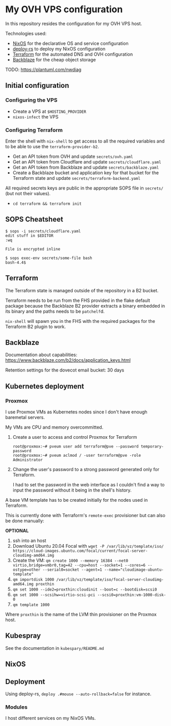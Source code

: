 # My OVH VPS configuration

In this repository resides the configuration for my OVH VPS host.

Technologies used:

- [NixOS](https://nixos.org) for the declarative OS and service configuration
- [deploy-rs](https://github.com/serokel/deploy-rs) to deploy my NixOS configuration
- [Terraform](https://terraform.io) for the automated DNS and OVH configuration
- [Backblaze](https://www.backblaze.com) for the cheap object storage


TODO: https://plantuml.com/nwdiag


## Initial configuration

### Configuring the VPS

- Create a VPS at `$HOSTING_PROVIDER`
- `nixos-infect` the VPS

### Configuring Terraform

Enter the shell with `nix-shell` to get access to all the required variables
and to be able to use the `terraform-provider-b2`.

- Get an API token from OVH and update `secrets/ovh.yaml`
- Get an API token from Cloudflare and update `secrets/cloudflare.yaml`
- Get an API token from Backblaze and update `secrets/backblaze.yaml`
- Create a Backblaze bucket and application key for that bucket for the
  Terraform state and update `secrets/terraform-backend.yaml`

All required secrets keys are public in the appropriate SOPS file in `secrets/`
(but not their values).

- `cd terraform && terraform init`

## SOPS Cheatsheet

``` console
$ sops -i secrets/cloudflare.yaml
edit stuff in $EDITOR
:wq

File is encrypted inline
```

``` console
$ sops exec-env secrets/some-file bash
bash-4.4$
```

## Terraform

The Terraform state is managed outside of the repository in a B2 bucket.

Terraform needs to be run from the FHS provided in the flake default package
because the Backblaze B2 provider extracts a binary embedded in its binary
and the paths needs to be `patchelf`d.

`nix-shell` will spawn you in the FHS with the required packages for the
Terraform B2 plugin to work.

## Backblaze

Documentation about capabilities:
<https://www.backblaze.com/b2/docs/application_keys.html>

Retention settings for the dovecot email bucket: 30 days

## Kubernetes deployment

### Proxmox

I use Proxmox VMs as Kubernetes nodes since I don't have enough baremetal servers.

My VMs are CPU and memory overcommitted.

1. Create a user to access and control Proxmox for Terraform

    ``` console
    root@proxmox:~# pveum user add terraform@pve --password temporary-password
    root@proxmox:~# pveum aclmod / -user terraform@pve -role Administrator
    ```

2. Change the user's password to a strong password generated only for Terraform.

   I had to set the password in the web interface as I couldn't find a way to
   input the password without it being in the shell's history.

A base VM template has to be created initially for the nodes used in Terraform.

This is currently done with Terraform's `remote-exec` provisioner but can also be done
manually:

**OPTIONAL**

1. ssh into an host
2. Download Ubuntu 20.04 Focal with
`wget -P /var/lib/vz/template/iso/ https://cloud-images.ubuntu.com/focal/current/focal-server-cloudimg-amd64.img`
3. Create the VM:
  `qm create 1000 --memory 16384 --net0 virtio,bridge=vmbr0,tag=42 --cpu=host --socket=1 --cores=6 --ostype=other --serial0=socket --agent=1 --name="cloudimage-ubuntu-template"`
4. `qm importdisk 1000 /var/lib/vz/template/iso/focal-server-cloudimg-amd64.img proxthin`
5. `qm set 1000 --ide2=proxthin:cloudinit --boot=c --bootdisk=scsi0`
6. `qm set 1000 --scsihw=virtio-scsi-pci --scsi0=proxthin:vm-1000-disk-0`
7. `qm template 1000`

Where `proxthin` is the name of the LVM thin provisioner on the Proxmox host.

## Kubespray

See the documentation in `kubespary/README.md`

## NixOS

## Deployment

Using deploy-rs, `deploy .#mouse --auto-rollback=false` for instance.

### Modules

I host different services on my NixOS VMs.
